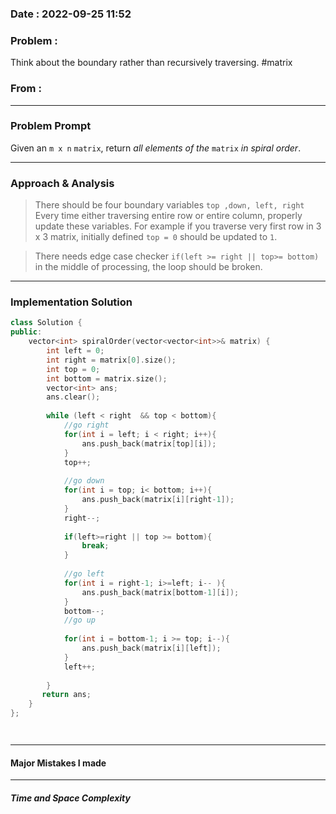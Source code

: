 ### Date :  2022-09-25 11:52

### Problem :  
Think about the boundary rather than recursively traversing.
#matrix


### From :

---
### Problem Prompt
Given an `m x n` `matrix`, return _all elements of the_ `matrix` _in spiral order_.


---
### Approach & Analysis
>There should be four boundary variables `top ,down, left, right`
>Every time either traversing entire row or entire column, properly update these variables. For example if you traverse very first row in 3 x 3 matrix, initially defined `top = 0` should be updated to `1`.

> There needs edge case checker
> `if(left >= right || top>= bottom)` in the middle of processing, the loop should be broken.

---
### Implementation Solution
```cpp
class Solution {
public:
    vector<int> spiralOrder(vector<vector<int>>& matrix) {
        int left = 0;
        int right = matrix[0].size();
        int top = 0;
        int bottom = matrix.size();
        vector<int> ans;
        ans.clear();
        
        while (left < right  && top < bottom){
            //go right 
            for(int i = left; i < right; i++){
                ans.push_back(matrix[top][i]);
            }
            top++;
            
            //go down
            for(int i = top; i< bottom; i++){
                ans.push_back(matrix[i][right-1]);
            }
            right--;
            
            if(left>=right || top >= bottom){
                break;
            }
            
            //go left
            for(int i = right-1; i>=left; i-- ){
                ans.push_back(matrix[bottom-1][i]);
            }
            bottom--;
            //go up
            
            for(int i = bottom-1; i >= top; i--){
                ans.push_back(matrix[i][left]);
            }
            left++;
            
        }
       return ans;     
    }
};




```
---
#### Major Mistakes I made



---
##### Time and Space Complexity


